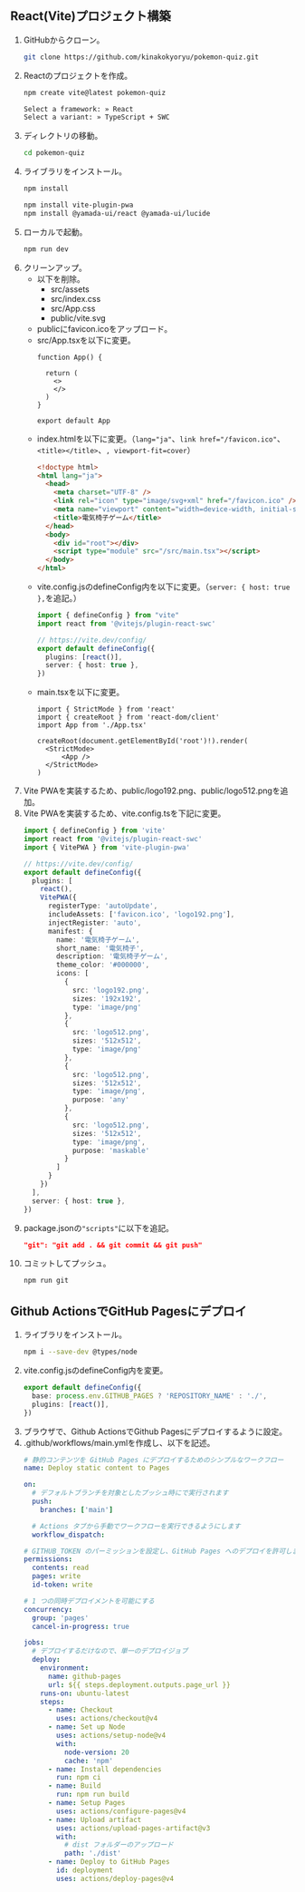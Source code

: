 ## React(Vite)プロジェクト構築
1. GitHubからクローン。
    ```sh
    git clone https://github.com/kinakokyoryu/pokemon-quiz.git
    ```
1. Reactのプロジェクトを作成。
    ```sh
    npm create vite@latest pokemon-quiz
    ```
    ```sh
    Select a framework: » React
    Select a variant: » TypeScript + SWC
    ```
1. ディレクトリの移動。
    ```sh
    cd pokemon-quiz
    ```
1. ライブラリをインストール。
    ```sh
    npm install
    ```
    ```sh
    npm install vite-plugin-pwa
    npm install @yamada-ui/react @yamada-ui/lucide
    ```
1. ローカルで起動。
    ```bash
    npm run dev
    ```
1. クリーンアップ。
    - 以下を削除。
        - src/assets
        - src/index.css
        - src/App.css
        - public/vite.svg
    - publicにfavicon.icoをアップロード。
    - src/App.tsxを以下に変更。
        ```tsx
        function App() {

          return (
            <>
            </>
          )
        }

        export default App
        ```
    - index.htmlを以下に変更。（`lang="ja"`、`link href="/favicon.ico"`、`<title></title>`、`, viewport-fit=cover`）
        ```html
        <!doctype html>
        <html lang="ja">
          <head>
            <meta charset="UTF-8" />
            <link rel="icon" type="image/svg+xml" href="/favicon.ico" />
            <meta name="viewport" content="width=device-width, initial-scale=1.0, viewport-fit=cover" />
            <title>電気椅子ゲーム</title>
          </head>
          <body>
            <div id="root"></div>
            <script type="module" src="/src/main.tsx"></script>
          </body>
        </html>
        ```
    - vite.config.jsのdefineConfig内を以下に変更。（`server: { host: true },`を追記。）
        ```ts
        import { defineConfig } from "vite"
        import react from '@vitejs/plugin-react-swc'

        // https://vite.dev/config/
        export default defineConfig({
          plugins: [react()],
          server: { host: true },
        })
        ```
    - main.tsxを以下に変更。
        ```tsx
        import { StrictMode } from 'react'
        import { createRoot } from 'react-dom/client'
        import App from './App.tsx'

        createRoot(document.getElementById('root')!).render(
          <StrictMode>
              <App />
          </StrictMode>
        )
        ```
1. Vite PWAを実装するため、public/logo192.png、public/logo512.pngを追加。
1. Vite PWAを実装するため、vite.config.tsを下記に変更。
    ```ts
    import { defineConfig } from 'vite'
    import react from '@vitejs/plugin-react-swc'
    import { VitePWA } from 'vite-plugin-pwa'

    // https://vite.dev/config/
    export default defineConfig({
      plugins: [
        react(),
        VitePWA({
          registerType: 'autoUpdate',
          includeAssets: ['favicon.ico', 'logo192.png'],
          injectRegister: 'auto',
          manifest: {
            name: '電気椅子ゲーム',
            short_name: '電気椅子',
            description: '電気椅子ゲーム',
            theme_color: '#000000',
            icons: [
              {
                src: 'logo192.png',
                sizes: '192x192',
                type: 'image/png'
              },
              {
                src: 'logo512.png',
                sizes: '512x512',
                type: 'image/png'
              },
              {
                src: 'logo512.png',
                sizes: '512x512',
                type: 'image/png',
                purpose: 'any'
              },
              {
                src: 'logo512.png',
                sizes: '512x512',
                type: 'image/png',
                purpose: 'maskable'
              }
            ]
          }
        })
      ],
      server: { host: true },
    })

    ```
1. package.jsonの`"scripts"`に以下を追記。
    ```json
    "git": "git add . && git commit && git push"
    ```
1. コミットしてプッシュ。
    ```bash
    npm run git
    ```

## Github ActionsでGitHub Pagesにデプロイ
1. ライブラリをインストール。
    ```sh
    npm i --save-dev @types/node
    ```
1. vite.config.jsのdefineConfig内を変更。
    ```ts
    export default defineConfig({
      base: process.env.GITHUB_PAGES ? 'REPOSITORY_NAME' : './',
      plugins: [react()],
    })
    ```
1. ブラウザで、Github ActionsでGithub Pagesにデプロイするように設定。
1. .github/workflows/main.ymlを作成し、以下を記述。
    ```yml
    # 静的コンテンツを GitHub Pages にデプロイするためのシンプルなワークフロー
    name: Deploy static content to Pages

    on:
      # デフォルトブランチを対象としたプッシュ時にで実行されます
      push:
        branches: ['main']

      # Actions タブから手動でワークフローを実行できるようにします
      workflow_dispatch:

    # GITHUB_TOKEN のパーミッションを設定し、GitHub Pages へのデプロイを許可します
    permissions:
      contents: read
      pages: write
      id-token: write

    # 1 つの同時デプロイメントを可能にする
    concurrency:
      group: 'pages'
      cancel-in-progress: true

    jobs:
      # デプロイするだけなので、単一のデプロイジョブ
      deploy:
        environment:
          name: github-pages
          url: ${{ steps.deployment.outputs.page_url }}
        runs-on: ubuntu-latest
        steps:
          - name: Checkout
            uses: actions/checkout@v4
          - name: Set up Node
            uses: actions/setup-node@v4
            with:
              node-version: 20
              cache: 'npm'
          - name: Install dependencies
            run: npm ci
          - name: Build
            run: npm run build
          - name: Setup Pages
            uses: actions/configure-pages@v4
          - name: Upload artifact
            uses: actions/upload-pages-artifact@v3
            with:
              # dist フォルダーのアップロード
              path: './dist'
          - name: Deploy to GitHub Pages
            id: deployment
            uses: actions/deploy-pages@v4
    ```